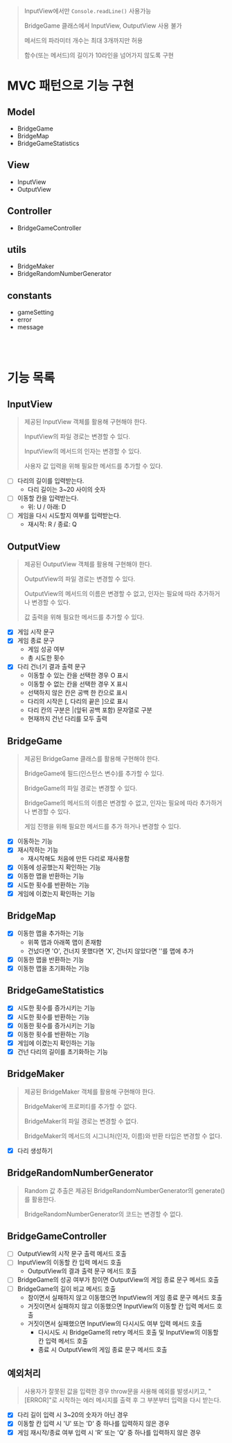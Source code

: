 > InputView에서만 `Console.readLine()` 사용가능
>
> BridgeGame 클래스에서 InputView, OutputView 사용 불가
>
> 메서드의 파라미터 개수는 최대 3개까지만 허용
>
> 함수(또는 메서드)의 길이가 10라인을 넘어가지 않도록 구현

# MVC 패턴으로 기능 구현

## Model

- BridgeGame
- BridgeMap
- BridgeGameStatistics

## View

- InputView
- OutputView

## Controller

- BridgeGameController

## utils

- BridgeMaker
- BridgeRandomNumberGenerator

## constants

- gameSetting
- error
- message

<br>
<br>

# 기능 목록

## InputView

> 제공된 InputView 객체를 활용해 구현해야 한다.
>
> InputView의 파일 경로는 변경할 수 있다.
>
> InputView의 메서드의 인자는 변경할 수 있다.
>
> 사용자 값 입력을 위해 필요한 메서드를 추가할 수 있다.

- [ ] 다리의 길이를 입력받는다.
  - 다리 길이는 3~20 사이의 숫자
- [ ] 이동할 칸을 입력받는다.
  - 위: U / 아래: D
- [ ] 게임을 다시 시도할지 여부를 입력받는다.
  - 재시작: R / 종료: Q

## OutputView

> 제공된 OutputView 객체를 활용해 구현해야 한다.
>
> OutputView의 파일 경로는 변경할 수 있다.
>
> OutputView의 메서드의 이름은 변경할 수 없고, 인자는 필요에 따라 추가하거나 변경할 수 있다.
>
> 값 출력을 위해 필요한 메서드를 추가할 수 있다.

- [x] 게임 시작 문구
- [x] 게임 종료 문구
  - 게임 성공 여부
  - 총 시도한 횟수
- [x] 다리 건너기 결과 출력 문구
  - 이동할 수 있는 칸을 선택한 경우 O 표시
  - 이동할 수 없는 칸을 선택한 경우 X 표시
  - 선택하지 않은 칸은 공백 한 칸으로 표시
  - 다리의 시작은 [, 다리의 끝은 ]으로 표시
  - 다리 칸의 구분은 |(앞뒤 공백 포함) 문자열로 구분
  - 현재까지 건넌 다리를 모두 출력

## BridgeGame

> 제공된 BridgeGame 클래스를 활용해 구현해야 한다.
>
> BridgeGame에 필드(인스턴스 변수)를 추가할 수 있다.
>
> BridgeGame의 파일 경로는 변경할 수 있다.
>
> BridgeGame의 메서드의 이름은 변경할 수 없고, 인자는 필요에 따라 추가하거나 변경할 수 있다.
>
> 게임 진행을 위해 필요한 메서드를 추가 하거나 변경할 수 있다.

- [x] 이동하는 기능
- [x] 재시작하는 기능
  - 재시작해도 처음에 만든 다리로 재사용함
- [x] 이동에 성공했는지 확인하는 기능
- [x] 이동한 맵을 반환하는 기능
- [x] 시도한 횟수를 반환하는 기능
- [x] 게임에 이겼는지 확인하는 기능

## BridgeMap

- [x] 이동한 맵을 추가하는 기능
  - 위쪽 맵과 아래쪽 맵이 존재함
  - 건넜다면 'O', 건너지 못했다면 'X', 건너지 않았다면 ''를 맵에 추가
- [x] 이동한 맵을 반환하는 기능
- [x] 이동한 맵을 초기화하는 기능

## BridgeGameStatistics

- [x] 시도한 횟수를 증가시키는 기능
- [x] 시도한 횟수를 반환하는 기능
- [x] 이동한 횟수를 증가시키는 기능
- [x] 이동한 횟수를 반환하는 기능
- [x] 게임에 이겼는지 확인하는 기능
- [x] 건넌 다리의 길이를 초기화하는 기능

## BridgeMaker

> 제공된 BridgeMaker 객체를 활용해 구현해야 한다.
>
> BridgeMaker에 프로퍼티를 추가할 수 없다.
>
> BridgeMaker의 파일 경로는 변경할 수 없다.
>
> BridgeMaker의 메서드의 시그니처(인자, 이름)와 반환 타입은 변경할 수 없다.

- [x] 다리 생성하기

## BridgeRandomNumberGenerator

> Random 값 추출은 제공된 BridgeRandomNumberGenerator의 generate()를 활용한다.
>
> BridgeRandomNumberGenerator의 코드는 변경할 수 없다.

## BridgeGameController

- [ ] OutputView의 시작 문구 출력 메서드 호출
- [ ] InputView의 이동할 칸 입력 메서드 호출
  - OutputView의 결과 출력 문구 메서드 호출
- [ ] BridgeGame의 성공 여부가 참이면 OutputView의 게임 종료 문구 메서드 호출
- [ ] BridgeGame의 길이 비교 메서드 호출
  - 참이면서 실패하지 않고 이동했으면 InputView의 게임 종료 문구 메서드 호출
  - 거짓이면서 실패하지 않고 이동했으면 InputView의 이동할 칸 입력 메서드 호출
  - 거짓이면서 실패했으면 InputView의 다시시도 여부 입력 메서드 호출
    - 다시시도 시 BridgeGame의 retry 메서드 호출 및 InputView의 이동할 칸 입력 메서드 호출
    - 종료 시 OutputView의 게임 종료 문구 메서드 호출

## 예외처리

> 사용자가 잘못된 값을 입력한 경우 throw문을 사용해 예외를 발생시키고, "[ERROR]"로 시작하는 에러 메시지를 출력 후 그 부분부터 입력을 다시 받는다.

- [x] 다리 길이 입력 시 3~20의 숫자가 아닌 경우
- [x] 이동할 칸 입력 시 'U' 또는 'D' 중 하나를 입력하지 않은 경우
- [x] 게임 재시작/종료 여부 입력 시 'R' 또는 'Q' 중 하나를 입력하지 않은 경우
